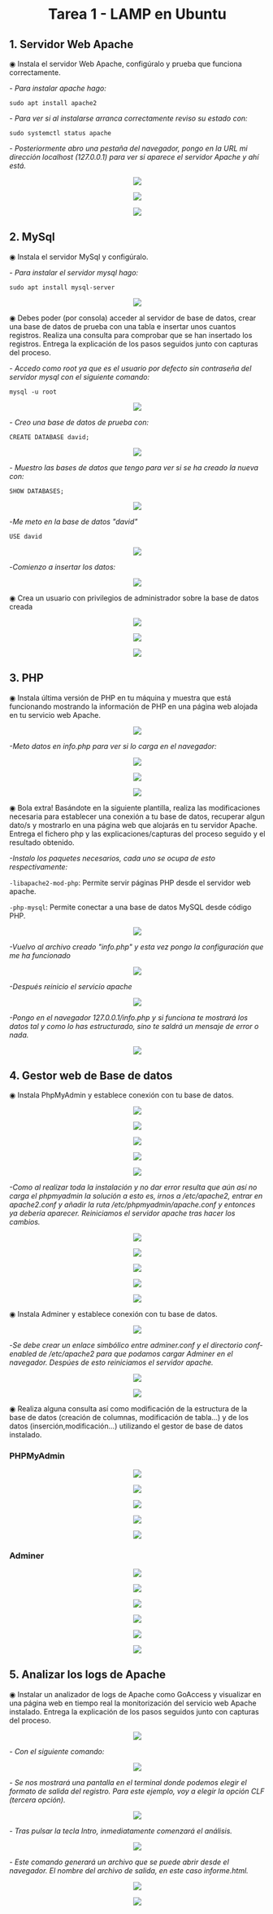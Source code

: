 # <center>Tarea 1 - LAMP en Ubuntu</center>

## 1. Servidor Web Apache

◉ Instala el servidor Web Apache, configúralo y prueba que funciona correctamente.

*- Para instalar apache hago:*

`sudo apt install apache2` 

*- Para ver si al instalarse arranca correctamente reviso su estado con:*

`sudo systemctl status apache`

*- Posteriormente abro una pestaña del navegador, pongo en la URL mi dirección localhost (127.0.0.1) para ver si aparece el servidor Apache y ahí está.*

  <p align="center"> <img src="./cap1.png"></p>
  <p align="center"> <img src="./cap2.png"></p>
  <p align="center"> <img src="./cap3.png"></p>

## 2. MySql

◉ Instala el servidor MySql y configúralo.

*- Para instalar el servidor mysql hago:*

`sudo apt install mysql-server` 

  <p align="center"> <img src="./cap4.png"></p>

◉ Debes poder (por consola) acceder al servidor de base de datos, crear una base de datos de prueba con una tabla e insertar unos cuantos registros. Realiza una consulta para comprobar que se han insertado los registros. Entrega la explicación de los pasos seguidos junto con capturas del proceso.

*- Accedo como root ya que es el usuario por defecto sin contraseña del servidor mysql con el siguiente comando:*

`mysql -u root` 

  <p align="center"> <img src="./cap5.png"></p>

*- Creo una base de datos de prueba con:*

`CREATE DATABASE david;` 

  <p align="center"> <img src="./cap6.png"></p>

*- Muestro las bases de datos que tengo para ver si se ha creado la nueva con:*

`SHOW DATABASES;` 

  <p align="center"> <img src="./cap7.png"></p>

-*Me meto en la base de datos "david"*

`USE david`


  <p align="center"> <img src="./cap8.png"></p>

-*Comienzo a insertar los datos:*

  <p align="center"> <img src="./cap9.png"></p>

◉ Crea un usuario con privilegios de administrador sobre la base de datos creada

  <p align="center"> <img src="./cap10.png"></p>
  <p align="center"> <img src="./cap12.png"></p>
  <p align="center"> <img src="./cap11.png"></p>

  ## 3. PHP

◉ Instala última versión de PHP en tu máquina y muestra que está funcionando mostrando la información de PHP en una página web alojada en tu servicio web Apache.

  <p align="center"> <img src="./cap13.png"></p>

 *-Meto datos en info.php para ver si lo carga en el navegador:*

  <p align="center"> <img src="./cap14.png"></p>
  <p align="center"> <img src="./cap15.png"></p>
  <p align="center"> <img src="./cap16.png"></p> 

  ◉ Bola extra! Basándote en la siguiente plantilla, realiza las
  modificaciones necesaria para establecer una conexión a tu base de datos, recuperar algun dato/s y mostrarlo en una página web que alojarás en tu servidor Apache. Entrega el fichero php y las explicaciones/capturas del proceso seguido y el resultado obtenido.

*-Instalo los paquetes necesarios, cada uno se ocupa de esto respectivamente:*

`-libapache2-mod-php`: Permite servir páginas PHP desde el servidor web apache.

`-php-mysql`: Permite conectar a una base de datos MySQL desde código PHP.

   <p align="center"> <img src="./cap17.png"></p> 

*-Vuelvo al archivo creado "info.php" y esta vez pongo la configuración que me ha funcionado*
   <p align="center"> <img src="./cap18.png"></p> 

*-Después reinicio el servicio apache*
   <p align="center"> <img src="./cap19.png"></p> 

*-Pongo en el navegador 127.0.0.1/info.php y si funciona te mostrará los datos tal y como lo has estructurado, sino te saldrá un mensaje de error o nada.*

   <p align="center"> <img src="./cap20.png"></p> 

## 4. Gestor web de Base de datos

◉ Instala PhpMyAdmin y establece conexión con tu base de datos.

   <p align="center"> <img src="./cap26.png"></p> 
   <p align="center"> <img src="./cap21.png"></p> 
   <p align="center"> <img src="./cap22.png"></p> 
   <p align="center"> <img src="./cap24.png"></p> 
   <p align="center"> <img src="./cap25.png"></p> 

*-Como al realizar toda la instalación y no dar error resulta que aún así no carga el phpmyadmin la solución a esto es, irnos a /etc/apache2, entrar en apache2.conf y añadir la ruta /etc/phpmyadmin/apache.conf y entonces ya debería aparecer. Reiniciamos el servidor apache tras hacer los cambios.*

   <p align="center"> <img src="./cap27.png"></p> 
   <p align="center"> <img src="./cap28.png"></p> 
   <p align="center"> <img src="./cap19.png"></p> 
   <p align="center"> <img src="./cap29.png"></p>  
   <p align="center"> <img src="./cap30.png"></p> 

◉ Instala Adminer y establece conexión con tu base de datos.

   <p align="center"> <img src="./cap31.png"></p> 

   -*Se debe crear un enlace simbólico entre adminer.conf y el directorio conf-enabled de /etc/apache2 para que podamos cargar Adminer en el navegador. Despúes de esto reiniciamos el servidor apache.*

   <p align="center"> <img src="./cap32.png"></p> 
   <p align="center"> <img src="./cap33.png"></p> 

  ◉ Realiza alguna consulta así como modificación de la estructura de la base de datos (creación de columnas, modificación de tabla...) y de los datos (inserción,modificación...) utilizando el gestor de base de datos instalado.

  ### PHPMyAdmin

  <p align="center"> <img src="./cap40.png"></p>
  <p align="center"> <img src="./cap41.png"></p> 
  <p align="center"> <img src="./cap42.png"></p>
  <p align="center"> <img src="./cap43.png"></p>
  <p align="center"> <img src="./cap44.png"></p> 

  ### Adminer

  <p align="center"> <img src="./cap45.png"></p> 
  <p align="center"> <img src="./cap46.png"></p> 
  <p align="center"> <img src="./cap47.png"></p> 
  <p align="center"> <img src="./cap48.png"></p> 
  <p align="center"> <img src="./cap49.png"></p>
  <p align="center"> <img src="./cap50.png"></p>  

   ## 5. Analizar los logs de Apache

   ◉ Instalar un analizador de logs de Apache como GoAccess y visualizar en una página web en tiempo real la monitorización del servicio web Apache instalado. Entrega la explicación de los pasos seguidos junto con capturas del proceso.

   <p align="center"> <img src="./cap34.png"></p> 

*- Con el siguiente comando:* 

   <p align="center"> <img src="./cap35.png"></p>

*- Se nos mostrará una pantalla en el terminal donde podemos elegir el formato de salida del registro. Para este ejemplo, voy a elegir la opción CLF (tercera opción).*

   <p align="center"> <img src="./cap36.png"></p>  

*- Tras pulsar la tecla Intro, inmediatamente comenzará el análisis.*

   <p align="center"> <img src="./cap37.png"></p>

*- Este comando generará un archivo que se puede abrir desde el navegador. El nombre del archivo de salida, en este caso informe.html.*

   <p align="center"> <img src="./cap38.png"></p>
   <p align="center"> <img src="./cap39.png"></p>